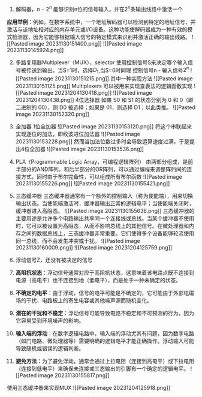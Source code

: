 1. 解码器，$n - 2^n$
能够识别n位的信号输入，并在$2^n$条输出线路中激活一个

**应用举例**：例如，在数字系统中，一个地址解码器可以检测到特定的地址信号，并激活与该地址相对应的内存单元或I/O设备。这种功能使解码器成为一种有效的模式检测器，因为它能够根据输入信号的特定模式来识别并激活正确的输出线路。
![[Pasted image 20231130151400.png]]
![[Pasted image 20231130145924.png]]

2. 多路复用器Multiplexer（MUX），selector
使用控制信号S来决定哪个输入信号被传送到输出。当S=1时，选择$D_1$,当S=0时同理
控制信号n - 输入信号$2^n$
![[Pasted image 20231130151215.png]]
其中一种实现方法
![[Pasted image 20231130151125.png]]
Multiplexers 可以被用来实现查表法的逻辑函数实现
![[Pasted image 20231204130418.png]]
![[Pasted image 20231204130438.png]]
4位选择器
如果 S0 和 S1 的状态分别为 0 和 0（即二进制的 00），则 D0 被选择；如果是 01，则选择 D1；以此类推。
![[Pasted image 20231130152320.png]]

3. 全加器
1位全加器
![[Pasted image 20231130153120.png]]
将这个串联起来实现逐位的加法，即纹波进位加法器
![[Pasted image 20231130153228.png]]
然而当加法位数过多时会导致运算速度过满，于是提出4位全加器
![[Pasted image 20231130153536.png]]

4. PLA（Programmable Logic Array，可编程逻辑阵列）
由两部分组成，是前半部分的AND阵列，和后半部分的OR阵列，可以通过编程来调整阵列间的连接方式，同时由于布尔完备性，可以组成所有布尔函数
![[Pasted image 20231130155226.png]]
![[Pasted image 20231130155421.png]]
5. 三态缓冲器
三态缓冲器通常有一个额外的控制输入（称为使能端），用来切换输出状态。当使能端激活时，缓冲器输出正常的逻辑电平；当使能端关闭时，缓冲器进入高阻态。
![[Pasted image 20231130155638.png]]
三态缓冲器的主要用途是允许多个电路输出共享同一个连接线或总线。当某个缓冲器不使用时，它可以被设置为高阻态，从而不影响总线上的其他信号。在微处理器和内存之间的数据总线上，三态缓冲器非常重要。它们使得多个设备能够轮流使用同一总线，而不会发生冲突或干扰。
![[Pasted image 20231130160009.png]]
![[Pasted image 20231204125759.png]]

6. 浮动信号Z，还没有被决定的信号
1. **高阻抗状态**：浮动信号通常对应于高阻抗状态，这意味着该电路点既不连接到电源（高电平）也不连接到地（低电平），而是处于一种未确定的状态。
    
2. **不确定的电平**：由于浮动，信号的电平可能是不确定的，它可能由于外部电磁场的干扰、电路板上的寄生电容或其他噪声源而随机变化。
    
3. **潜在的干扰和不稳定**：浮动信号可能导致电路不稳定和不可预测的行为，因为它容易受到环境噪声的影响。
    
4. **输入端的浮动**：在数字逻辑电路中，输入端的浮动尤其有问题，因为数字电路（如门电路、微处理器等）需要明确的逻辑电平才能正确操作。浮动输入可能导致随机或错误的逻辑判断。
    
5. **避免方法**：为了避免浮动，通常会通过上拉电阻（连接到高电平）或下拉电阻（连接到低电平）来确保未连接或三态输出的引脚有一个确定的逻辑电平。
![[Pasted image 20231130155817.png]]

使用三态缓冲器来实现MUX
![[Pasted image 20231204125918.png]]